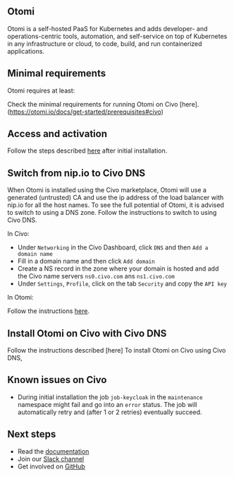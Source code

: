 ## Otomi

Otomi is a self-hosted PaaS for Kubernetes and adds developer- and operations-centric tools, automation, and self-service on top of Kubernetes in any infrastructure or cloud, to code, build, and run containerized applications.

## Minimal requirements

Otomi requires at least:

Check the minimal requirements for running Otomi on Civo [here].(https://otomi.io/docs/get-started/prerequisites#civo)

## Access and activation

Follow the steps described [here](https://otomi.io/docs/get-started/activation) after initial installation.

## Switch from nip.io to Civo DNS

When Otomi is installed using the Civo marketplace, Otomi will use a generated (untrusted) CA and use the ip address of the load balancer with nip.io for all the host names. To see the full potential of Otomi, it is advised to switch to using a DNS zone. Follow the instructions to switch to using Civo DNS.

In Civo:

* Under `Networking` in the Civo Dashboard, click `DNS` and then `Add a domain name`
* Fill in a domain name and then click `Add domain`
* Create a NS record in the zone where your domain is hosted and add the Civo name servers `ns0.civo.com` ans `ns1.civo.com`
* Under `Settings`, `Profile`, click on the tab `Security` and copy the `API key`

In Otomi:

Follow the instructions [here](https://otomi.io/docs/for-ops/how-to/switch-to-dns).

## Install Otomi on Civo with Civo DNS

Follow the instructions described [here] To install Otomi on Civo using Civo DNS, 

## Known issues on Civo

* During initial installation the job `job-keycloak` in the `maintenance` namespace might fail and go into an `error` status. The job will automatically retry and (after 1 or 2 retries) eventually succeed.

## Next steps

* Read the [documentation](https://otomi.io)
* Join our [Slack channel](https://join.slack.com/t/otomi/shared_invite/zt-1axa4vima-E~LHN36nbLR~ay5r5pGq9A)
* Get involved on [GitHub](https://github.com/redkubes/otomi-core)

